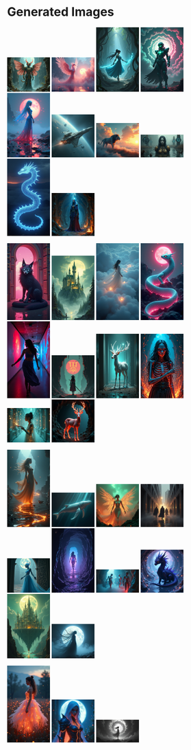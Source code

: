 # Generated Images



<img src="2025_07_05_01.png" width="100"/> <img src="2025_07_05_02.png" width="100"/> <img src="2025_07_05_03.png" width="100"/> <img src="2025_07_05_04.png" width="100"/> <img src="2025_07_05_05.png" width="100"/> <img src="2025_07_05_06.png" width="100"/> <img src="2025_07_05_07.png" width="100"/> <img src="2025_07_05_08.png" width="100"/> <img src="2025_07_05_09.png" width="100"/> <img src="2025_07_05_10.png" width="100"/>

<img src="2025_07_05_11.png" width="100"/> <img src="2025_07_05_12.png" width="100"/> <img src="2025_07_05_13.png" width="100"/> <img src="2025_07_05_14.png" width="100"/> <img src="2025_07_05_15.png" width="100"/> <img src="2025_07_05_16.png" width="100"/> <img src="2025_07_05_17.png" width="100"/> <img src="2025_07_05_18.png" width="100"/> <img src="2025_07_05_19.png" width="100"/> <img src="2025_07_05_20.png" width="100"/>

<img src="2025_07_05_21.png" width="100"/> <img src="2025_07_05_22.png" width="100"/> <img src="2025_07_05_23.png" width="100"/> <img src="2025_07_05_24.png" width="100"/> <img src="2025_07_05_25.png" width="100"/> <img src="2025_07_05_26.png" width="100"/> <img src="2025_07_05_27.png" width="100"/> <img src="2025_07_05_28.png" width="100"/> <img src="2025_07_05_29.png" width="100"/> <img src="2025_07_05_30.png" width="100"/>

<img src="2025_07_05_31.png" width="100"/> <img src="2025_07_05_32.png" width="100"/> <img src="2025_07_05_33.png" width="100"/>